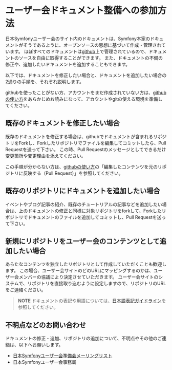 ユーザー会ドキュメント整備への参加方法
======================================

日本Symfonyユーザー会のサイト内のドキュメントは、Symfony本家のドキュメントがそうであるように、オープンソースの思想に基づいて作成・管理されています。
ほぼすべてのドキュメントは[github](http://github.com/)上で管理されているので、ドキュメントのソースを自由に取得することができます。
また、ドキュメントの不備の修正や、追加したいドキュメントを追加することもできます。

以下では、ドキュメントを修正したい場合と、ドキュメントを追加したい場合の2通りの手順を、それぞれ説明します。

githubを使ったことがない方、アカウントをまだ作成されていない方は、[githubの使い方](github-howto)をあらかじめお読みになって、アカウントやgitの使える環境を準備してください。



既存のドキュメントを修正したい場合
----------------------------------

既存のドキュメントを修正する場合は、githubでドキュメントが含まれるリポジトリをForkし、Forkしたリポジトリでファイルを編集してコミットしたら、Pull Requestを送って下さい。
この時、Pull Requestのメッセージとしてできるだけ変更箇所や変更理由を添えてください。

この手順が分からない方は、[githubの使い方](github-howto)の「編集したコンテンツを元のリポジトリに反映する（Pull Request）」を参照してください。



既存のリポジトリにドキュメントを追加したい場合
----------------------------------------------

イベントやブログ記事の紹介、既存のチュートリアルの記事などを追加したい場合は、上のドキュメントの修正と同様に対象リポジトリをforkして、Forkしたリポジトリでドキュメントのファイルを追加してコミットし、Pull Requestを送って下さい。



新規にリポジトリをユーザー会のコンテンツとして追加したい場合
------------------------------------------------------------

あらたなコンテンツを独立したリポジトリとして作成していただくことも歓迎します。
この場合、ユーザー会サイトのどのURLにマッピングするのかは、ユーザー会メンバーの協議により決定させていただきます。
ユーザー会サイトのシステムで、リポジトリを直接取り込むように設定しますので、リポジトリのURLをご連絡ください。


> **NOTE**
> ドキュメントの表記や用語については、[日本語表記ガイドライン](japanese-style)を参照してください。



不明点などのお問い合わせ
------------------------

ドキュメントの修正・追加、リポジトリの追加について、不明点やその他のご連絡は、以下へお願いします。

- [日本Symfonyユーザー会準備会メーリングリスト](http://groups.google.com/group/symfony-users-pre)
- 日本Symfonyユーザー会事務局



